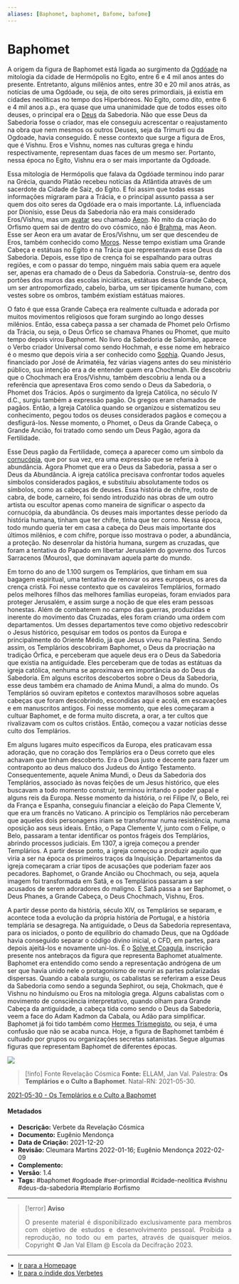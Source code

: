 ```yaml
---
aliases: [Baphomet, baphomet, Bafome, bafome]
---
```


# Baphomet

A origem da figura de Baphomet está ligada ao surgimento da [Ogdóade](Ogdóade.md) na mitologia da cidade de Hermópolis no Egito, entre 6 e 4 mil anos antes do presente. Entretanto, alguns milênios antes, entre 30 e 20 mil anos atrás, as notícias de uma Ogdóade, ou seja, de oito seres primordiais, já existia em cidades neolíticas no tempo dos Hiperbóreos. No Egito, como dito, entre 6 e 4 mil anos a.p., era quase que uma unanimidade que de todos esses oito deuses, o principal era o [Deus](Deus.md) da Sabedoria. Não que esse Deus da Sabedoria fosse o criador, mas ele conseguiu acrescentar o reajustamento na obra que nem mesmos os outros Deuses, seja da Trimurti ou da Ogdoade, havia conseguido. É nesse contexto que surge a figura de Eros, que é Vishnu. Eros e Vishnu, nomes nas culturas grega e hindu respectivamente, representam duas faces de um mesmo ser. Portanto, nessa época no Egito, Vishnu era o ser mais importante da Ogdoade.

Essa mitologia de Hermópolis que falava da Ogdóade terminou indo parar na Grécia, quando Platão recebeu notícias da Atlântida através de um sacerdote da Cidade de Saiz, do Egito. E foi assim que todas essas informações migraram para a Trácia, e o principal assunto passa a ser quem dos oito seres da Ogdóade era o mais importante. Lá, influenciada por Dionísio, esse Deus da Sabedoria não era mais considerado Eros/Vishnu, mas um [avatar](Avatar.md) seu chamado [Aeon](Aeon.md). No mito da criação do Orfismo quem sai de dentro do ovo cósmico, não é [Brahma](Brahma.md), mas Aeon. Esse ser Aeon era um avatar de Eros/Vishnu, um ser que descendeu de Eros, também conhecido como [Moros](Moros.md). Nesse tempo existiam uma Grande Cabeça e estátuas no Egito e na Trácia que representavam esse Deus da Sabedoria. Depois, esse tipo de crença foi se espalhando para outras regiões, e com o passar do tempo, ninguém mais sabia quem era aquele ser, apenas era chamado de o Deus da Sabedoria. Construía-se, dentro dos portões dos muros das escolas iniciáticas, estátuas dessa Grande Cabeça, um ser antropomorfizado, cabelo, barba, um ser tipicamente humano, com vestes sobre os ombros, também existiam estátuas maiores.

O fato é que essa Grande Cabeça era realmente cultuada e adorada por muitos movimentos religiosos que foram surgindo ao longo desses milênios. Então, essa cabeça passa a ser chamada de Phomet pelo Orfismo da Trácia, ou seja, o Deus Órfico se chamava Phanes ou Phomet, que muito tempo depois virou Baphomet. No livro da Sabedoria de Salomão, aparece o Verbo criador Universal como sendo Hochmah, e esse nome em hebraico é o mesmo que depois viria a ser conhecido como [Sophia](Sophia.md). Quando Jesus, financiado por José de Arimatéia, fez várias viagens antes do seu ministério público, sua intenção era a de entender quem era Chochmah. Ele descobriu que o Chochmach era Eros/Vishnu, também descobriu a lenda ou a referência que apresentava Eros como sendo o Deus da Sabedoria, o Phomet dos Trácios. Após o surgimento da Igreja Católica, no século IV d.C., surgiu também a expressão pagão. Os gregos eram chamados de pagãos. Então, a Igreja Católica quando se organizou e sistematizou seu conhecimento, pegou todos os deuses considerados pagãos e começou a desfigurá-los. Nesse momento, o Phomet, o Deus da Grande Cabeça, o Grande Ancião, foi tratado como sendo um Deus Pagão, agora da Fertilidade.

Esse Deus pagão da Fertilidade, começa a aparecer como um símbolo da [cornucópia](Cornucópia.md), que por sua vez, era uma expressão que se referia à abundância. Agora Phomet que era o Deus da Sabedoria, passa a ser o Deus da Abundância. A igreja católica precisava confrontar todos aqueles símbolos considerados pagãos, e substituiu absolutamente todos os símbolos, como as cabeças de deuses. Essa história de chifre, rosto de cabra, de bode, carneiro, foi sendo introduzido nas obras de um outro artista ou escultor apenas como maneira de significar o aspecto da cornucópia, da abundância. Os deuses mais importantes desse período da história humana, tinham que ter chifre, tinha que ter corno. Nessa época, todo mundo queria ter em casa a cabeça do Deus mais importante dos últimos milênios, e com chifre, porque isso mostrava o poder, a abundância, a proteção. No desenrolar da história humana, surgem as cruzadas, que foram a tentativa do Papado em libertar Jerusalém do governo dos Turcos Sarracenos (Mouros), que dominavam aquela parte do mundo.

Em torno do ano de 1.100 surgem os Templários, que tinham em sua bagagem espiritual, uma tentativa de renovar os ares europeus, os ares da crença cristã. Foi nesse contexto que os cavaleiros Templários, formado pelos melhores filhos das melhores famílias europeias, foram enviados para proteger Jerusalém, e assim surge a noção de que eles eram pessoas honestas. Além de combaterem no campo das guerras, produzidas e inerente do movimento das Cruzadas, eles foram criando uma ordem com departamentos. Um desses departamentos teve como objetivo redescobrir o Jesus histórico, pesquisar em todos os pontos da Europa e principalmente do Oriente Médio, já que Jesus viveu na Palestina. Sendo assim, os Templários descobriram Baphomet, o Deus da procriação na tradição Órfica, e perceberam que aquele deus era o Deus da Sabedoria que existia na antiguidade. Eles perceberam que de todas as estátuas da igreja católica, nenhuma se aproximava em importância ao do Deus da Sabedoria. Em alguns escritos descobertos sobre o Deus da Sabedoria, esse deus também era chamado de Anima Mundi, a alma do mundo. Os Templários só ouviram epítetos e contextos maravilhosos sobre aquelas cabeças que foram descobrindo, escondidas aqui e acolá, em escavações e em manuscritos antigos. Foi nesse momento, que eles começaram a cultuar Baphomet, e de forma muito discreta, a orar, a ter cultos que rivalizavam com os cultos cristãos. Então, começou a vazar notícias desse culto dos Templários.

Em alguns lugares muito específicos da Europa, eles praticavam essa adoração, que no coração dos Templários era o Deus correto que eles achavam que tinham descoberto. Era o Deus justo e decente para fazer um contraponto ao deus maluco dos Judeus do Antigo Testamento. Consequentemente, aquele Anima Mundi, o Deus da Sabedoria dos Templários, associado às novas feições de um Jesus histórico, que eles buscavam a todo momento construir, terminou irritando o poder papal e alguns reis da Europa. Nesse momento da história, o rei Filipe IV, o Belo, rei da França e Espanha, conseguiu financiar a eleição do Papa Clemente V, que era um francês no Vaticano. A princípio os Templários não perceberam que aqueles dois personagens iriam se transformar numa resistência, numa oposição aos seus ideais. Então, o Papa Clemente V, junto com o Felipe, o Belo, passaram a tentar identificar os pontos frágeis dos Templários, abrindo processos judiciais. Em 1307, a igreja começou a prender Templários. A partir desse ponto, a igreja começou a produzir aquilo que viria a ser na época os primeiros traços da Inquisição. Departamentos da igreja começaram a criar tipos de acusações que poderiam fazer aos pecadores. Baphomet, o Grande Ancião ou Chochmach, ou seja, aquela imagem foi transformada em Satã, e os Templários passaram a ser acusados de serem adoradores do maligno. E Satã passa a ser Baphomet, o Deus Phanes, a Grande Cabeça, o Deus Chochmach, Vishnu, Eros.

A partir desse ponto da história, século XIV, os Templários se separam, e acontece toda a evolução da própria história de Portugal, e a história templária se desagrega. Na antiguidade, o Deus da Sabedoria representava, para os iniciados, o ponto de equilíbrio do chamado Deus, que na Ogdóade havia conseguido separar o código divino inicial, o CFD, em partes, para depois ajeitá-los e novamente uni-los. É o [Solve et Coagula](Solve%20et%20Coagula.md), inscrição presente nos antebraços da figura que representa Baphomet atualmente. Baphomet era entendido como sendo a representação andrógena de um ser que havia unido nele o protagonismo de reunir as partes polarizadas dispersas. Quando a cabala surgiu, os cabalistas se referiram a esse Deus da Sabedoria como sendo a segunda Sephirot, ou seja, Chokmach, que é Vishnu no hinduísmo ou Eros na mitologia grega. Alguns cabalistas com o movimento de consciência interpretativo, quando olham para Grande Cabeça da antiguidade, a cabeça tida como sendo o Deus da Sabedoria, veem a face do Adam Kadmon da Cabala, ou Adão para simplificar. Baphomet já foi tido também como [Hermes Trismegisto](Hermes%20Trismegisto.md), ou seja, é uma confusão que não se acaba nunca. Hoje, a figura de Baphomet também é cultuado por grupos ou organizações secretas satanistas. Segue algumas figuras que representam Baphomet de diferentes épocas.

![](2021-05-30-ficha-5.jpg)

> [!info] Fonte Revelação Cósmica
> **Fonte:** ELLAM, Jan Val. Palestra: **Os Templários e o Culto a Baphomet**. Natal-RN: 2021-05-30.

[2021-05-30 - Os Templários e o Culto a Baphomet](2021-05-30%20-%20Os%20Templários%20e%20o%20Culto%20a%20Baphomet.md)

#### Metadados

-   **Descrição:** Verbete da Revelação Cósmica
-   **Documento:** Eugênio Mendonça
-   **Data de Criação:** 2021-12-20
-   **Revisão:** Cleumara Martins 2022-01-16; Eugênio Mendonça 2022-02-09
-   **Complemento:**
-   **Versão**: 1.4
-   **Tags:** #baphomet #ogdoade #ser-primordial #cidade-neolitica #vishnu #deus-da-sabedoria #templario #orfismo

---
> [!error] **Aviso**
> <p align="justify">O presente material é disponibilizado exclusivamente para membros com objetivo de estudos e desenvolvimento pessoal. Proibida a reprodução, no todo ou em partes, através de quaisquer meios. Copyright © Jan Val Ellam @ Escola da Decifração 2023. </p>

---
- [Ir para a Homepage](Homepage.canvas)
- [Ir para o índide dos Verbetes](ÍNDIDE%20GERAL%20DOS%20VERBETES.canvas)
